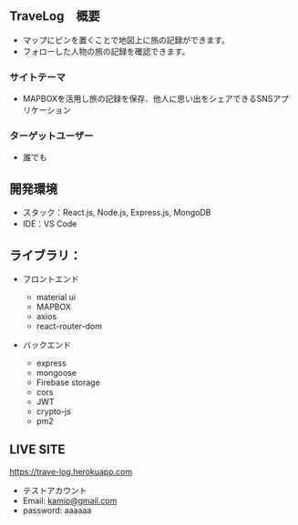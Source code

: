## TraveLog　概要
- マップにピンを置くことで地図上に旅の記録ができます。
- フォローした人物の旅の記録を確認できます。

### サイトテーマ
- MAPBOXを活用し旅の記録を保存、他人に思い出をシェアできるSNSアプリケーション

### ターゲットユーザー
- 誰でも

## 開発環境
- スタック：React.js, Node.js, Express.js, MongoDB
- IDE：VS Code

## ライブラリ：

- フロントエンド
  - material ui
  - MAPBOX
  - axios
  - react-router-dom

- バックエンド
  - express
  - mongoose
  - Firebase storage
  - cors 
  - JWT
  - crypto-js
  - pm2

## LIVE SITE
https://trave-log.herokuapp.com
- テストアカウント
- Email: kamio@gmail.com
- password: aaaaaa
